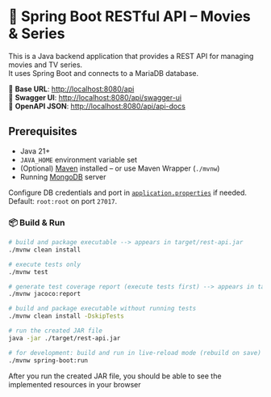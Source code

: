 # 🎯 Spring Boot RESTful API – Movies & Series

This is a Java backend application that provides a REST API for managing movies and TV series.  
It uses Spring Boot and connects to a MariaDB database.

📍 **Base URL**: [http://localhost:8080/api](http://localhost:8080/api)  
📘 **Swagger UI**: [http://localhost:8080/api/swagger-ui](http://localhost:8080/api/swagger-ui)  
📄 **OpenAPI JSON**: [http://localhost:8080/api/api-docs](http://localhost:8080/api/api-docs)


## Prerequisites

- Java 21+
- `JAVA_HOME` environment variable set
- (Optional) [Maven](https://maven.apache.org/) installed – or use Maven Wrapper (`./mvnw`)
- Running [MongoDB](https://www.mongodb.com) server  

Configure DB credentials and port in [`application.properties`](src/main/resources/application.properties) if needed.  
Default: `root:root` on port `27017`.

### 📦 Build & Run

```bash
# build and package executable --> appears in target/rest-api.jar
./mvnw clean install

# execute tests only
./mvnw test

# generate test coverage report (execute tests first) --> appears in target/site/jacoco/index.html
./mvnw jacoco:report

# build and package executable without running tests
./mvnw clean install -DskipTests

# run the created JAR file
java -jar ./target/rest-api.jar

# for development: build and run in live-reload mode (rebuild on save)
./mvnw spring-boot:run
```

After you run the created JAR file, you should be able to see the implemented resources in your browser
